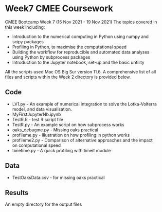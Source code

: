 # Week7 CMEE Coursework 

CMEE Bootcamp Week 7 (15 Nov 2021 - 19 Nov 2021)
The topics covered in this week including:

- Introduction to the numerical computing in Python using numpy and scipy packages
- Profiling in Python, to maximise the computational speed
- Building the workflow for reproducible and automated data analyses using Python by subprocess packages
- Introduction to the Jupyter notebook, set-up and the basic untility

All the scripts used Mac OS Big Sur version 11.6. A comprehensive list of all files and scripts within the Week 2 directory is provided below.

## Code

- LV1.py - An example of numerical integration to solve the Lotka-Volterra model, and data visualisation.
- MyFirstJupyterNb.ipynb
- TestR.R - test R script file
- TestR.py - An example script on how subprocess works
- oaks_debugme.py - Missing oaks practical
- profileme.py - Illustration on how profiling in python works
- profileme2.py - Comparison of alternative approaches and the impact on computational speed
- timetime.py - A quick profiling with timeit module

## Data

- TestOaksData.csv - for missing oaks practical

## Results

An empty directory for the output files


 
